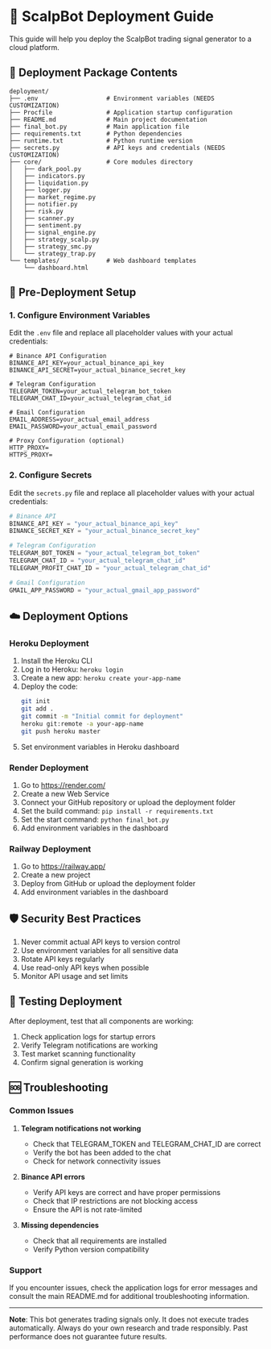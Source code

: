# 🚀 ScalpBot Deployment Guide

This guide will help you deploy the ScalpBot trading signal generator to a cloud platform.

## 📁 Deployment Package Contents

```
deployment/
├── .env                   # Environment variables (NEEDS CUSTOMIZATION)
├── Procfile               # Application startup configuration
├── README.md              # Main project documentation
├── final_bot.py           # Main application file
├── requirements.txt       # Python dependencies
├── runtime.txt            # Python runtime version
├── secrets.py             # API keys and credentials (NEEDS CUSTOMIZATION)
├── core/                  # Core modules directory
│   ├── dark_pool.py
│   ├── indicators.py
│   ├── liquidation.py
│   ├── logger.py
│   ├── market_regime.py
│   ├── notifier.py
│   ├── risk.py
│   ├── scanner.py
│   ├── sentiment.py
│   ├── signal_engine.py
│   ├── strategy_scalp.py
│   ├── strategy_smc.py
│   └── strategy_trap.py
└── templates/             # Web dashboard templates
    └── dashboard.html
```

## 🔧 Pre-Deployment Setup

### 1. Configure Environment Variables

Edit the `.env` file and replace all placeholder values with your actual credentials:

```env
# Binance API Configuration
BINANCE_API_KEY=your_actual_binance_api_key
BINANCE_API_SECRET=your_actual_binance_secret_key

# Telegram Configuration
TELEGRAM_TOKEN=your_actual_telegram_bot_token
TELEGRAM_CHAT_ID=your_actual_telegram_chat_id

# Email Configuration
EMAIL_ADDRESS=your_actual_email_address
EMAIL_PASSWORD=your_actual_email_password

# Proxy Configuration (optional)
HTTP_PROXY=
HTTPS_PROXY=
```

### 2. Configure Secrets

Edit the `secrets.py` file and replace all placeholder values with your actual credentials:

```python
# Binance API
BINANCE_API_KEY = "your_actual_binance_api_key"
BINANCE_SECRET_KEY = "your_actual_binance_secret_key"

# Telegram Configuration
TELEGRAM_BOT_TOKEN = "your_actual_telegram_bot_token"
TELEGRAM_CHAT_ID = "your_actual_telegram_chat_id"
TELEGRAM_PROFIT_CHAT_ID = "your_actual_telegram_chat_id"

# Gmail Configuration
GMAIL_APP_PASSWORD = "your_actual_gmail_app_password"
```

## ☁️ Deployment Options

### Heroku Deployment

1. Install the Heroku CLI
2. Log in to Heroku: `heroku login`
3. Create a new app: `heroku create your-app-name`
4. Deploy the code:
   ```bash
   git init
   git add .
   git commit -m "Initial commit for deployment"
   heroku git:remote -a your-app-name
   git push heroku master
   ```
5. Set environment variables in Heroku dashboard

### Render Deployment

1. Go to https://render.com/
2. Create a new Web Service
3. Connect your GitHub repository or upload the deployment folder
4. Set the build command: `pip install -r requirements.txt`
5. Set the start command: `python final_bot.py`
6. Add environment variables in the dashboard

### Railway Deployment

1. Go to https://railway.app/
2. Create a new project
3. Deploy from GitHub or upload the deployment folder
4. Add environment variables in the dashboard

## 🛡️ Security Best Practices

1. Never commit actual API keys to version control
2. Use environment variables for all sensitive data
3. Rotate API keys regularly
4. Use read-only API keys when possible
5. Monitor API usage and set limits

## 🧪 Testing Deployment

After deployment, test that all components are working:

1. Check application logs for startup errors
2. Verify Telegram notifications are working
3. Test market scanning functionality
4. Confirm signal generation is working

## 🆘 Troubleshooting

### Common Issues

1. **Telegram notifications not working**
   - Check that TELEGRAM_TOKEN and TELEGRAM_CHAT_ID are correct
   - Verify the bot has been added to the chat
   - Check for network connectivity issues

2. **Binance API errors**
   - Verify API keys are correct and have proper permissions
   - Check that IP restrictions are not blocking access
   - Ensure the API is not rate-limited

3. **Missing dependencies**
   - Check that all requirements are installed
   - Verify Python version compatibility

### Support

If you encounter issues, check the application logs for error messages and consult the main README.md for additional troubleshooting information.

---

**Note**: This bot generates trading signals only. It does not execute trades automatically. Always do your own research and trade responsibly. Past performance does not guarantee future results.
